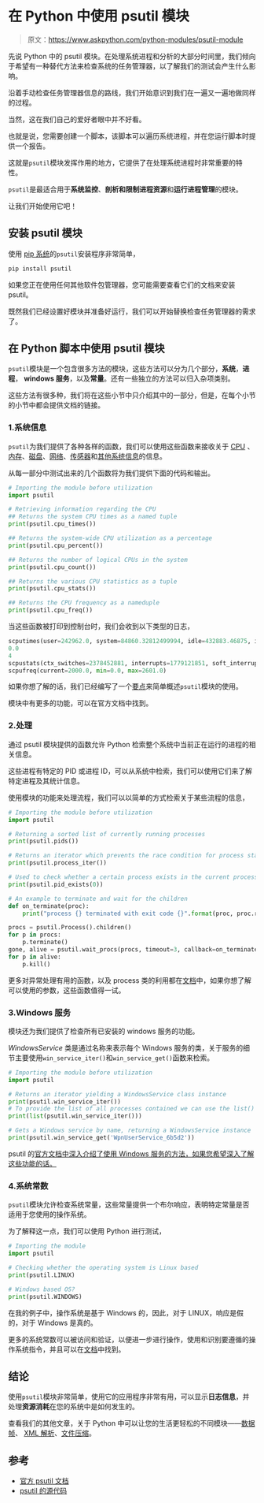 # 在 Python 中使用 psutil 模块

> 原文：<https://www.askpython.com/python-modules/psutil-module>

先说 Python 中的 psutil 模块。在处理系统进程和分析的大部分时间里，我们倾向于希望有一种替代方法来检查系统的任务管理器，以了解我们的测试会产生什么影响。

沿着手动检查任务管理器信息的路线，我们开始意识到我们在一遍又一遍地做同样的过程。

当然，这在我们自己的爱好者眼中并不好看。

也就是说，您需要创建一个脚本，该脚本可以遍历系统进程，并在您运行脚本时提供一个报告。

这就是`psutil`模块发挥作用的地方，它提供了在处理系统进程时非常重要的特性。

`psutil`是最适合用于**系统监控**、**剖析和限制进程资源**和**运行进程管理**的模块。

让我们开始使用它吧！

## 安装 psutil 模块

使用 [pip 系统](https://www.askpython.com/python-modules/python-pip)的`psutil`安装程序非常简单，

```py
pip install psutil

```

如果您正在使用任何其他软件包管理器，您可能需要查看它们的文档来安装 psutil。

既然我们已经设置好模块并准备好运行，我们可以开始替换检查任务管理器的需求了。

## 在 Python 脚本中使用 psutil 模块

`psutil`模块是一个包含很多方法的模块，这些方法可以分为几个部分，**系统**，**进程**， **windows 服务**，以及**常量**。还有一些独立的方法可以归入杂项类别。

这些方法有很多种，我们将在这些小节中只介绍其中的一部分，但是，在每个小节的小节中都会提供文档的链接。

### 1.系统信息

`psutil`为我们提供了各种各样的函数，我们可以使用这些函数来接收关于 [CPU](https://psutil.readthedocs.io/en/latest/#cpu) 、[内存](https://psutil.readthedocs.io/en/latest/#memory)、[磁盘](https://psutil.readthedocs.io/en/latest/#disks)、[网络](https://psutil.readthedocs.io/en/latest/#network)、[传感器](https://psutil.readthedocs.io/en/latest/#sensors)和[其他系统信息](https://psutil.readthedocs.io/en/latest/#other-system-info)的信息。

从每一部分中测试出来的几个函数将为我们提供下面的代码和输出。

```py
# Importing the module before utilization
import psutil

# Retrieving information regarding the CPU
## Returns the system CPU times as a named tuple
print(psutil.cpu_times())

## Returns the system-wide CPU utilization as a percentage
print(psutil.cpu_percent())

## Returns the number of logical CPUs in the system
print(psutil.cpu_count())

## Returns the various CPU statistics as a tuple
print(psutil.cpu_stats())

## Returns the CPU frequency as a nameduple
print(psutil.cpu_freq())

```

当这些函数被打印到控制台时，我们会收到以下类型的日志，

```py
scputimes(user=242962.0, system=84860.32812499994, idle=432883.46875, interrupt=5186.125, dpc=4331.65625)
0.0
4
scpustats(ctx_switches=2378452881, interrupts=1779121851, soft_interrupts=0, syscalls=3840585413)
scpufreq(current=2000.0, min=0.0, max=2601.0)

```

如果你想了解的话，我们已经编写了一个[要点](https://gist.github.com/dat-adi/1358ac672b21176eb044d1f1f5f4782c)来简单概述`psutil`模块的使用。

模块中有更多的功能，可以在官方文档中找到。

### 2.处理

通过 psutil 模块提供的函数允许 Python 检索整个系统中当前正在运行的进程的相关信息。

这些进程有特定的 PID 或进程 ID，可以从系统中检索，我们可以使用它们来了解特定进程及其统计信息。

使用模块的功能来处理流程，我们可以以简单的方式检索关于某些流程的信息，

```py
# Importing the module before utilization
import psutil

# Returning a sorted list of currently running processes
print(psutil.pids())

# Returns an iterator which prevents the race condition for process stats
print(psutil.process_iter())

# Used to check whether a certain process exists in the current process list
print(psutil.pid_exists(0))

# An example to terminate and wait for the children
def on_terminate(proc):
    print("process {} terminated with exit code {}".format(proc, proc.returncode))

procs = psutil.Process().children()
for p in procs:
    p.terminate()
gone, alive = psutil.wait_procs(procs, timeout=3, callback=on_terminate)
for p in alive:
    p.kill()

```

更多对异常处理有用的函数，以及 process 类的利用都在[文档](https://psutil.readthedocs.io/en/latest/#processes)中，如果你想了解可以使用的参数，这些函数值得一试。

### 3.Windows 服务

模块还为我们提供了检查所有已安装的 windows 服务的功能。

*WindowsService* 类是通过名称来表示每个 Windows 服务的类，关于服务的细节主要使用`win_service_iter()`和`win_service_get()`函数来检索。

```py
# Importing the module before utilization
import psutil

# Returns an iterator yielding a WindowsService class instance
print(psutil.win_service_iter())
# To provide the list of all processes contained we can use the list() function
print(list(psutil.win_service_iter()))

# Gets a Windows service by name, returning a WindowsService instance
print(psutil.win_service_get('WpnUserService_6b5d2'))

```

psutil 的[官方文档中深入介绍了使用 Windows 服务的方法，如果您希望深入了解这些功能的话。](https://psutil.readthedocs.io/en/latest/#windows-services)

### 4.系统常数

`psutil`模块允许检查系统常量，这些常量提供一个布尔响应，表明特定常量是否适用于您使用的操作系统。

为了解释这一点，我们可以使用 Python 进行测试，

```py
# Importing the module
import psutil

# Checking whether the operating system is Linux based
print(psutil.LINUX)

# Windows based OS?
print(psutil.WINDOWS)

```

在我的例子中，操作系统是基于 Windows 的，因此，对于 LINUX，响应是假的，对于 Windows 是真的。

更多的系统常数可以被访问和验证，以便进一步进行操作，使用和识别要遵循的操作系统指令，并且可以在[文档](https://psutil.readthedocs.io/en/latest/#constants)中找到。

## 结论

使用`psutil`模块非常简单，使用它的应用程序非常有用，可以显示**日志信息**，并处理**资源消耗**在您的系统中是如何发生的。

查看我们的其他文章，关于 Python 中可以让您的生活更轻松的不同模块——[数据帧](https://www.askpython.com/python-modules/pandas/python-pandas-module-tutorial)、 [XML 解析](https://www.askpython.com/python/examples/python-xml-parser)、[文件压缩](https://www.askpython.com/python-modules/gzip-module-in-python)。

## 参考

*   [官方 psutil 文档](https://psutil.readthedocs.io/en/latest/)
*   [psutil 的源代码](https://github.com/giampaolo/psutil)